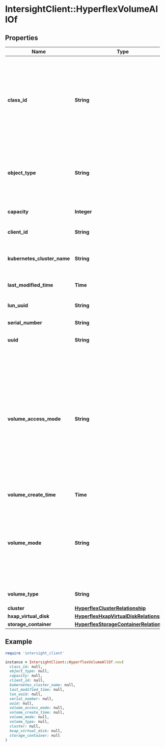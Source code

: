 # IntersightClient::HyperflexVolumeAllOf

## Properties

| Name | Type | Description | Notes |
| ---- | ---- | ----------- | ----- |
| **class_id** | **String** | The fully-qualified name of the instantiated, concrete type. This property is used as a discriminator to identify the type of the payload when marshaling and unmarshaling data. | [default to &#39;hyperflex.Volume&#39;] |
| **object_type** | **String** | The fully-qualified name of the instantiated, concrete type. The value should be the same as the &#39;ClassId&#39; property. | [default to &#39;hyperflex.Volume&#39;] |
| **capacity** | **Integer** | Provisioned Capacity of the volume in bytes. | [optional][readonly] |
| **client_id** | **String** | Client (tenant) ID to which the volume belongs. | [optional][readonly] |
| **kubernetes_cluster_name** | **String** | The name of the kubernetes cluster to which the volume is associated. | [optional][readonly] |
| **last_modified_time** | **Time** | Last modified time as UTC of the volume. | [optional][readonly] |
| **lun_uuid** | **String** | UUID of LUN associated with the volume. | [optional][readonly] |
| **serial_number** | **String** | Serial number of the volume. | [optional][readonly] |
| **uuid** | **String** | The unique identifier for this volume. | [optional][readonly] |
| **volume_access_mode** | **String** | Access Mode of the volume. * &#x60;ReadWriteOnce&#x60; - Read write permisisons to a Virtual disk by a single virtual machine. * &#x60;ReadWriteMany&#x60; - Read write permisisons to a Virtual disk by multiple virtual machines. * &#x60;ReadOnlyMany&#x60; - Read only permisisons to a Virtual disk by multiple virtual machines. * &#x60;&#x60; - Unknown disk access mode. | [optional][readonly][default to &#39;ReadWriteOnce&#39;] |
| **volume_create_time** | **Time** | Volume creation time in UTC. | [optional][readonly] |
| **volume_mode** | **String** | The mode of the HyperFlex volume. * &#x60;Block&#x60; - It is a Block virtual disk. * &#x60;Filesystem&#x60; - It is a File system virtual disk. * &#x60;&#x60; - Disk mode is either unknown or not supported. | [optional][readonly][default to &#39;Block&#39;] |
| **volume_type** | **String** | The type of the HyperFlex volume. | [optional][readonly] |
| **cluster** | [**HyperflexClusterRelationship**](HyperflexClusterRelationship.md) |  | [optional] |
| **hxap_virtual_disk** | [**HyperflexHxapVirtualDiskRelationship**](HyperflexHxapVirtualDiskRelationship.md) |  | [optional] |
| **storage_container** | [**HyperflexStorageContainerRelationship**](HyperflexStorageContainerRelationship.md) |  | [optional] |

## Example

```ruby
require 'intersight_client'

instance = IntersightClient::HyperflexVolumeAllOf.new(
  class_id: null,
  object_type: null,
  capacity: null,
  client_id: null,
  kubernetes_cluster_name: null,
  last_modified_time: null,
  lun_uuid: null,
  serial_number: null,
  uuid: null,
  volume_access_mode: null,
  volume_create_time: null,
  volume_mode: null,
  volume_type: null,
  cluster: null,
  hxap_virtual_disk: null,
  storage_container: null
)
```

